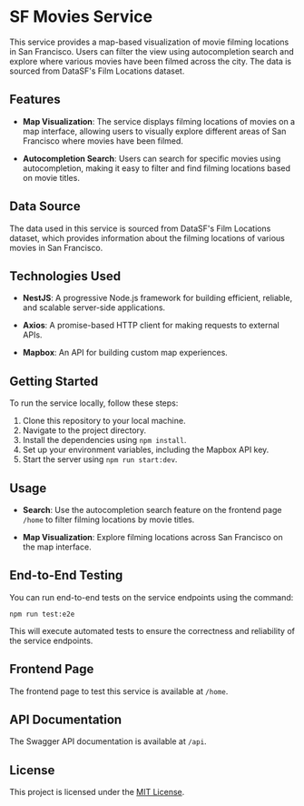 # SF Movies Service

This service provides a map-based visualization of movie filming locations in San Francisco. Users can filter the view using autocompletion search and explore where various movies have been filmed across the city. The data is sourced from DataSF's Film Locations dataset.

## Features

- **Map Visualization**: The service displays filming locations of movies on a map interface, allowing users to visually explore different areas of San Francisco where movies have been filmed.

- **Autocompletion Search**: Users can search for specific movies using autocompletion, making it easy to filter and find filming locations based on movie titles.

## Data Source

The data used in this service is sourced from DataSF's Film Locations dataset, which provides information about the filming locations of various movies in San Francisco.

## Technologies Used

- **NestJS**: A progressive Node.js framework for building efficient, reliable, and scalable server-side applications.

- **Axios**: A promise-based HTTP client for making requests to external APIs.

- **Mapbox**: An API for building custom map experiences.

## Getting Started

To run the service locally, follow these steps:

1. Clone this repository to your local machine.
2. Navigate to the project directory.
3. Install the dependencies using `npm install`.
4. Set up your environment variables, including the Mapbox API key.
5. Start the server using `npm run start:dev`.

## Usage

- **Search**: Use the autocompletion search feature on the frontend page `/home` to filter filming locations by movie titles.
  
- **Map Visualization**: Explore filming locations across San Francisco on the map interface.

## End-to-End Testing

You can run end-to-end tests on the service endpoints using the command:

`npm run test:e2e`

This will execute automated tests to ensure the correctness and reliability of the service endpoints.

## Frontend Page

The frontend page to test this service is available at `/home`.

## API Documentation

The Swagger API documentation is available at `/api`.
## License

This project is licensed under the [MIT License](LICENSE).
